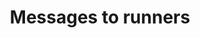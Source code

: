 ---
layout: post
title: 'Messages to runners'
story: 'http://www.bostonglobe.com/2014/04/18/message-runner/JWeYcDM7T0pqM5vPuZPTdP/story.html'
text: 'A message board for people to voice their support for the 2014 Boston Marathon runners.'
vimeo: '<iframe src="//player.vimeo.com/video/92554695?title=0&amp;byline=0&amp;portrait=0&amp;color=ffffff" width="640" height="368" frameborder="0" webkitallowfullscreen mozallowfullscreen allowfullscreen></iframe>'
---